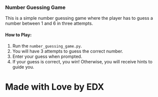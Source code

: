 ### Number Guessing Game

This is a simple number guessing game where the player has to guess a number between 1 and 6 in three attempts.

#### How to Play:
1. Run the `number_guessing_game.py`.
2. You will have 3 attempts to guess the correct number.
3. Enter your guess when prompted.
4. If your guess is correct, you win! Otherwise, you will receive hints to guide you.

# Made with Love by EDX

